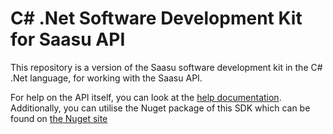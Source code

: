 # C# .Net Software Development Kit for Saasu API
This repository is a version of the Saasu software development kit in the C# .Net language, for working with the Saasu API.

For help on the API itself, you can look at the [help documentation](https://api.saasu.com).
Additionally, you can utilise the Nuget package of this SDK which can be found on [the Nuget site](https://www.nuget.org/packages/Saasu.API.Dotnet.Sdk/)
